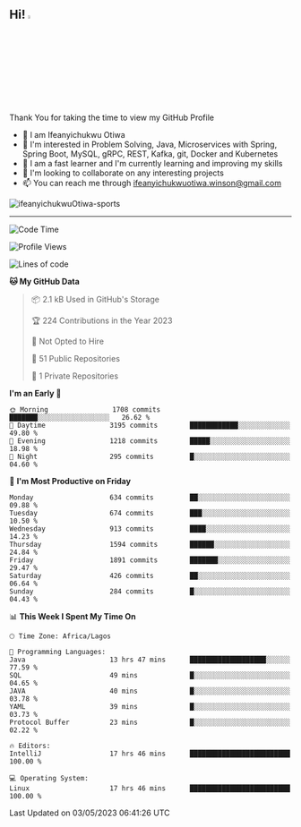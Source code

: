 <!-- BLOG-POST-LIST:START --><!-- BLOG-POST-LIST:END -->

## Hi! <img src="https://media.giphy.com/media/hvRJCLFzcasrR4ia7z/giphy.gif" width="4%"> 

Thank You for taking the time to view my GitHub Profile

- 👋 I am Ifeanyichukwu Otiwa
- 👀 I'm interested in Problem Solving, Java, Microservices with Spring, Spring Boot, MySQL, gRPC, REST, Kafka, git, Docker and Kubernetes
- 🌱 I am a fast learner and I'm currently learning and improving my skills
- 💞️ I'm looking to collaborate on any interesting projects
- 📫 You can reach me through ifeanyichukwuotiwa.winson@gmail.com

<p align="left" marginTop="10px"> <img src="https://komarev.com/ghpvc/?username=ifeanyichukwuOtiwa-sports&label=Profile%20views&color=0e75b6&style=for-the-badge" alt="ifeanyichukwuOtiwa-sports" /> </p>

***

<!--START_SECTION:waka-->
![Code Time](http://img.shields.io/badge/Code%20Time-1%2C347%20hrs%2059%20mins-blue)

![Profile Views](http://img.shields.io/badge/Profile%20Views-0-blue)

![Lines of code](https://img.shields.io/badge/From%20Hello%20World%20I%27ve%20Written-2.1%20million%20lines%20of%20code-blue)

**🐱 My GitHub Data** 

> 📦 2.1 kB Used in GitHub's Storage 
 > 
> 🏆 224 Contributions in the Year 2023
 > 
> 🚫 Not Opted to Hire
 > 
> 📜 51 Public Repositories 
 > 
> 🔑 1 Private Repositories 
 > 
**I'm an Early 🐤** 

```text
🌞 Morning                1708 commits        ███████░░░░░░░░░░░░░░░░░░   26.62 % 
🌆 Daytime                3195 commits        ████████████░░░░░░░░░░░░░   49.80 % 
🌃 Evening                1218 commits        █████░░░░░░░░░░░░░░░░░░░░   18.98 % 
🌙 Night                  295 commits         █░░░░░░░░░░░░░░░░░░░░░░░░   04.60 % 
```
📅 **I'm Most Productive on Friday** 

```text
Monday                   634 commits         ██░░░░░░░░░░░░░░░░░░░░░░░   09.88 % 
Tuesday                  674 commits         ███░░░░░░░░░░░░░░░░░░░░░░   10.50 % 
Wednesday                913 commits         ████░░░░░░░░░░░░░░░░░░░░░   14.23 % 
Thursday                 1594 commits        ██████░░░░░░░░░░░░░░░░░░░   24.84 % 
Friday                   1891 commits        ███████░░░░░░░░░░░░░░░░░░   29.47 % 
Saturday                 426 commits         ██░░░░░░░░░░░░░░░░░░░░░░░   06.64 % 
Sunday                   284 commits         █░░░░░░░░░░░░░░░░░░░░░░░░   04.43 % 
```


📊 **This Week I Spent My Time On** 

```text
🕑︎ Time Zone: Africa/Lagos

💬 Programming Languages: 
Java                     13 hrs 47 mins      ███████████████████░░░░░░   77.59 % 
SQL                      49 mins             █░░░░░░░░░░░░░░░░░░░░░░░░   04.65 % 
JAVA                     40 mins             █░░░░░░░░░░░░░░░░░░░░░░░░   03.78 % 
YAML                     39 mins             █░░░░░░░░░░░░░░░░░░░░░░░░   03.73 % 
Protocol Buffer          23 mins             █░░░░░░░░░░░░░░░░░░░░░░░░   02.22 % 

🔥 Editors: 
IntelliJ                 17 hrs 46 mins      █████████████████████████   100.00 % 

💻 Operating System: 
Linux                    17 hrs 46 mins      █████████████████████████   100.00 % 
```


 Last Updated on 03/05/2023 06:41:26 UTC
<!--END_SECTION:waka-->

<!--
<p align="center">
![trophy](https://github-profile-trophy.vercel.app/?username=ifeanyichukwuOtiwa-sports&theme=onedark) (https://github.com/ryo-ma/github-profile-trophy)
</p>
-->

<!---
ifeanyi-otiwa/ifeanyi-otiwa is a ✨ special ✨ repository because its `README.md` (this file) appears on your GitHub profile.
You can click the Preview link to take a look at your changes.
--->
